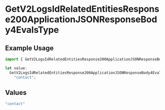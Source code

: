 # GetV2LogsIdRelatedEntitiesResponse200ApplicationJSONResponseBody4EvalsType

## Example Usage

```typescript
import { GetV2LogsIdRelatedEntitiesResponse200ApplicationJSONResponseBody4EvalsType } from "orq-poc-typescript-multi-env-version/models/operations";

let value:
  GetV2LogsIdRelatedEntitiesResponse200ApplicationJSONResponseBody4EvalsType =
    "contact";
```

## Values

```typescript
"contact"
```